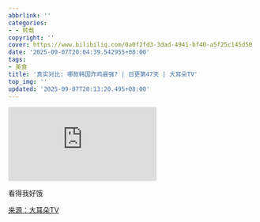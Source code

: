 ```yaml
---
abbrlink: ''
categories:
- - 转载
copyright: ''
cover: https://www.bilibiliq.com/0a0f2fd3-3dad-4941-bf40-a5f25c145d50
date: '2025-09-07T20:04:39.542955+08:00'
tags:
- 美食
title: '真实对比: 哪款韩国炸鸡最强? | 日更第47天 | 大耳朵TV'
top_img: ''
updated: '2025-09-07T20:13:20.495+08:00'
---
```

<iframe src="https://player.bilibili.com/player.html?isOutside=true&aid=115151344770274&bvid=BV1kZahzdE1V&cid=32180408304&p=1" scrolling="no" border="0" frameborder="no" framespacing="0" allowfullscreen="true"></iframe>

看得我好饿

[来源：大耳朵TV](https://www.bilibili.com/video/BV1kZahzdE1V/)
